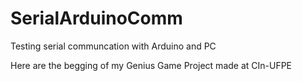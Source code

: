# SerialArduinoComm
Testing serial communcation with Arduino and PC

Here are the begging of my Genius Game Project made at CIn-UFPE
